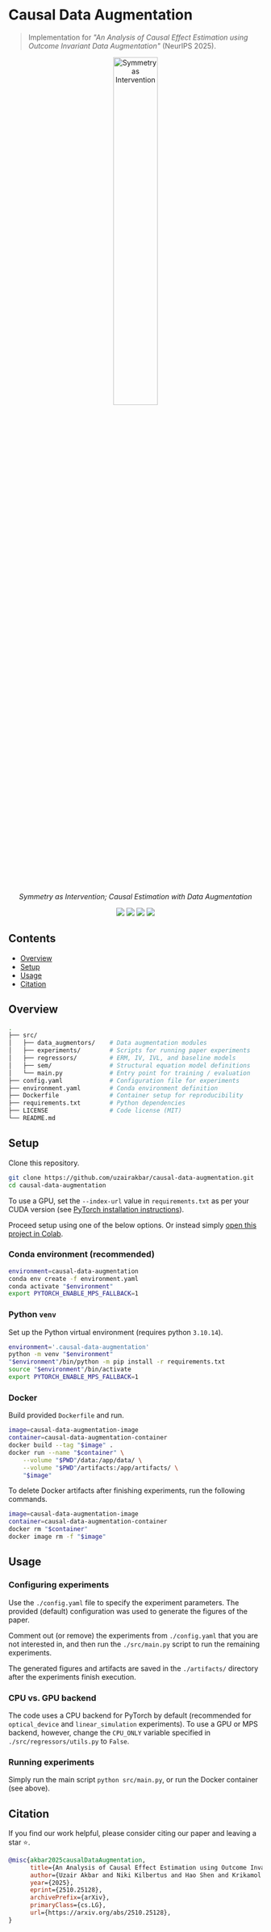 # Causal Data Augmentation
> Implementation for *"An Analysis of Causal Effect Estimation using Outcome Invariant Data Augmentation"* (NeurIPS 2025).

<p align="center">
    <img src="https://repository-images.githubusercontent.com/555395031/442c67c5-a047-42cf-96a8-1ad7d8587afa"
    alt="Symmetry as Intervention"
    width="42%">
</p>
<p align="center"><i>Symmetry as Intervention; Causal Estimation with Data Augmentation</i></p>
<p align="center">
  <a href="https://arxiv.org/abs/2510.25128"><img src="https://img.shields.io/badge/arXiv-2510.25128-B31B1B.svg?logo" /></a>
  <a href="https://neurips.cc/virtual/2025/poster/119327"><img src="https://img.shields.io/badge/html-%20neurips.cc-8c5cff.svg"></a>
  <a href="https://uzairakbar.github.io/causal-data-augmentation"><img src="https://img.shields.io/badge/WEB-page-0eb077.svg"></a>
  <a href="https://colab.research.google.com/github/uzairakbar/causal-data-augmentation/blob/colab/demo.ipynb"><img src="https://colab.research.google.com/assets/colab-badge.svg"></a>
</p>

## Contents
- [Overview](#overview)
- [Setup](#setup)
- [Usage](#usage)
- [Citation](#citation)

## Overview

```bash
.
├── src/
│   ├── data_augmentors/    # Data augmentation modules
│   ├── experiments/        # Scripts for running paper experiments
│   ├── regressors/         # ERM, IV, IVL, and baseline models
│   ├── sem/                # Structural equation model definitions
│   └── main.py             # Entry point for training / evaluation
├── config.yaml             # Configuration file for experiments
├── environment.yaml        # Conda environment definition
├── Dockerfile              # Container setup for reproducibility
├── requirements.txt        # Python dependencies
├── LICENSE                 # Code license (MIT)
└── README.md
```

## Setup
Clone this repository.
```bash
git clone https://github.com/uzairakbar/causal-data-augmentation.git
cd causal-data-augmentation
```
To use a GPU, set the `--index-url` value in `requirements.txt` as per your CUDA version (see [PyTorch installation instructions](https://pytorch.org/)).

Proceed setup using one of the below options. Or instead simply [open this project in Colab](https://colab.research.google.com/github/uzairakbar/causal-data-augmentation/blob/colab/demo.ipynb).

### Conda environment (recommended)
```bash
environment=causal-data-augmentation
conda env create -f environment.yaml
conda activate "$environment"
export PYTORCH_ENABLE_MPS_FALLBACK=1
```

### Python `venv`
Set up the Python virtual environment (requires python `3.10.14`).
```bash
environment='.causal-data-augmentation'
python -m venv "$environment"
"$environment"/bin/python -m pip install -r requirements.txt
source "$environment"/bin/activate
export PYTORCH_ENABLE_MPS_FALLBACK=1
```

### Docker
Build provided `Dockerfile` and run.
```bash
image=causal-data-augmentation-image
container=causal-data-augmentation-container
docker build --tag "$image" .
docker run --name "$container" \
    --volume "$PWD"/data:/app/data/ \
    --volume "$PWD"/artifacts:/app/artifacts/ \
    "$image"
```

To delete Docker artifacts after finishing experiments, run the following commands.
```bash
image=causal-data-augmentation-image
container=causal-data-augmentation-container
docker rm "$container"
docker image rm -f "$image"
```

## Usage
### Configuring experiments
Use the `./config.yaml` file to specify the experiment parameters. The provided (default) configuration was used to generate the figures of the paper.

Comment out (or remove) the experiments from `./config.yaml` that you are not interested in, and then run the `./src/main.py` script to run the remaining experiments.

The generated figures and artifacts are saved in the `./artifacts/` directory after the experiments finish execution.

### CPU vs. GPU backend
The code uses a CPU backend for PyTorch by default (recommended for `optical_device` and `linear_simulation` experiments). To use a GPU or MPS backend, however, change the `CPU_ONLY` variable specified in `./src/regressors/utils.py` to `False`.

### Running experiments
Simply run the main script `python src/main.py`, or run the Docker container (see above).

## Citation
If you find our work helpful, please consider citing our paper and leaving a star :star:.
```bibtex
@misc{akbar2025causalDataAugmentation,
      title={An Analysis of Causal Effect Estimation using Outcome Invariant Data Augmentation}, 
      author={Uzair Akbar and Niki Kilbertus and Hao Shen and Krikamol Muandet and Bo Dai},
      year={2025},
      eprint={2510.25128},
      archivePrefix={arXiv},
      primaryClass={cs.LG},
      url={https://arxiv.org/abs/2510.25128}, 
}
```

